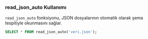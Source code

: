 ### read_json_auto Kullanımı

`read_json_auto` fonksiyonu, JSON dosyalarının otomatik olarak şema tespitiyle okunmasını sağlar.

```sql
SELECT * FROM read_json_auto('veri.json');
